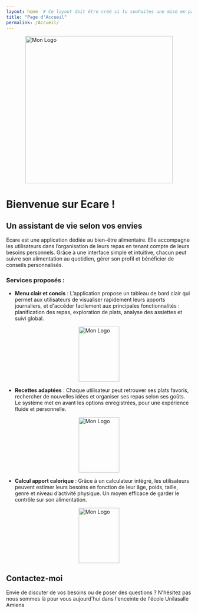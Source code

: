 ```yaml
---
layout: home  # Ce layout doit être créé si tu souhaites une mise en page personnalisée
title: "Page d'Accueil"
permalink: /Accueil/
---
```

<img src="{{ '/assets/image/Logo2.png' | relative_url }}" alt="Mon Logo" width="400"  height="400" style= "display: block; margin : 0 auto;" />



# Bienvenue sur Ecare !

## Un assistant de vie selon vos envies

Ecare est une application dédiée au bien-être alimentaire. Elle accompagne les utilisateurs dans l’organisation de leurs repas en tenant compte de leurs besoins personnels. Grâce à une interface simple et intuitive, chacun peut suivre son alimentation au quotidien, gérer son profil et bénéficier de conseils personnalisés.

### Services proposés :


- **Menu clair et concis** : L’application propose un tableau de bord clair qui permet aux utilisateurs de visualiser rapidement leurs apports journaliers, et d'accéder facilement aux principales fonctionnalités : planification des repas, exploration de plats, analyse des assiettes et suivi global.

<img src="{{ '/assets/image/menu.jpg' | relative_url }}" alt="Mon Logo" width="110"  height="150" style= "display: block; margin : 0 auto;" />

- **Recettes adaptées** : Chaque utilisateur peut retrouver ses plats favoris, rechercher de nouvelles idées et organiser ses repas selon ses goûts. Le système met en avant les options enregistrées, pour une expérience fluide et personnelle.

<img src="{{ '/assets/image/Recette.jpg' | relative_url }}" alt="Mon Logo" width="110"  height="150" style="display: block; margin: 0 auto;" />

- **Calcul apport calorique** : Grâce à un calculateur intégré, les utilisateurs peuvent estimer leurs besoins en fonction de leur âge, poids, taille, genre et niveau d’activité physique. Un moyen efficace de garder le contrôle sur son alimentation.

<img src="{{ '/assets/image/Besoinjour.jpg' | relative_url }}" alt="Mon Logo" width="110" height="150" style="display: block; margin: 0 auto;" />

## Contactez-moi

Envie de discuter de vos besoins ou de poser des questions ? N'hésitez pas nous sommes là pour vous aujourd'hui dans l'enceinte de l'école Unilasalle Amiens

